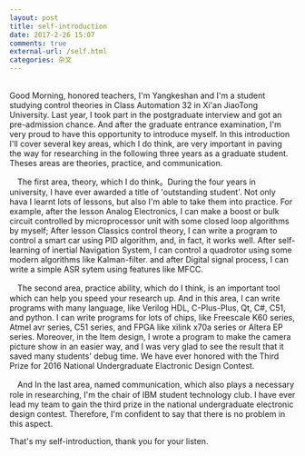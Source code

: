 ```yaml
---
layout: post
title: self-introduction
date: 2017-2-26 15:07
comments: true
external-url: /self.html
categories: 杂文
---
```

<br>
Good Morning, honored teachers, I'm Yangkeshan and I'm a student studying control theories in Class Automation 32 in Xi'an JiaoTong University. Last year, I took part in the postgraduate interview and got an pre-admission chance. And after the graduate entrance examination, I'm very proud to have this opportunity to introduce myself. In this introduction I'll cover several key areas, which I do think, are very important in paving the way for researching in the following three years as a graduate student. Theses areas are theories, practice, and communication.

　The first area, theory, which I do think。During the four years in university, I have ever awarded a title of 'outstanding student'. Not only hava I learnt lots of lessons, but also I'm able to take them into practice. For example, after the lesson Analog Electronics, I can make a boost or bulk circuit controlled by microprocessor unit with some closed loop algorithms by myself; After lesson Classics control theory, I can write a program to control a smart car using PID algorithm, and, in fact, it works well. After self-learning of inertial Navigation System, I can control a quadrotor using some modern algorithms like Kalman-filter. and after Digital signal process, I can write a simple ASR sytem using features like MFCC.

　The second area, practice ability, which do I think, is an important tool which can help you speed your research up. And in this area, I can write programs with many language, like Verilog HDL, C-Plus-Plus, Qt, C#, C51, and python. I can write programs for lots of chips, like Freescale K60 series, Atmel avr series, C51 series, and FPGA like xilink x70a series or Altera EP series.  Moreover, in the Item design, I wrote a program to make the camera picture show in an easier way, and I was very glad to see the result that it saved many students' debug time. We have ever honored with the Third Prize for 2016 National Undergraduate Elactronic Design Contest.

　And In the last area, named communication, which also plays a necessary role in researching, I'm the chair of IBM student technology club. I have ever lead my team to gain the third prize in the national undergraduate electronic design contest. Therefore, I'm confident to say that there is no problem in this aspect.

  That's my self-introduction, thank you for your listen.

